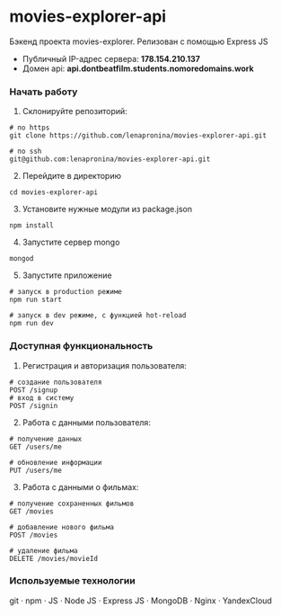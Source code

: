 # movies-explorer-api

Бэкенд проекта movies-explorer. Релизован с помощью Express JS

- Публичный IP-адрес сервера: **178.154.210.137**
- Домен api:  **api.dontbeatfilm.students.nomoredomains.work**

### Начать работу

1. Склонируйте репозиторий:
    
  ```
  # по https
  git clone https://github.com/lenapronina/movies-explorer-api.git
  
  # по ssh
  git@github.com:lenapronina/movies-explorer-api.git 
  ```
2. Перейдите в директорию

  ```
  cd movies-explorer-api
  ```

3. Установите нужные модули из package.json

  ```
  npm install
  ```

4. Запустите сервер mongo

  ```
  mongod
  ```

5. Запустите приложение
  
  ```
  # запуск в production режиме
  npm run start
  
  # запуск в dev режиме, c функцией hot-reload
  npm run dev
  ```

### Доступная функциональность
  1. Регистрация и авторизация пользователя:
  ```
  # создание пользователя
  POST /signup
  # вход в систему
  POST /signin 
  ```
  2. Работа с данными пользователя:
  ```
  # получение данных
  GET /users/me
  
  # обновление информации
  PUT /users/me
  
  ```
  3. Работа с данными о фильмах:
  
  ```
  # получение сохраненных фильмов
  GET /movies
  
  # добавление нового фильма
  POST /movies
  
  # удаление фильма
  DELETE /movies/movieId 
  ```

### **Используемые технологии**

git · npm · JS · Node JS · Express JS · MongoDB · Nginx · YandexCloud